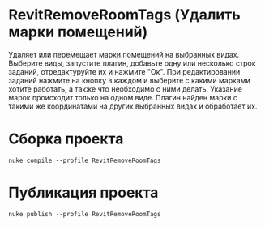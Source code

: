 # RevitRemoveRoomTags (Удалить марки помещений)
Удаляет или перемещает марки помещений на выбранных видах. 
Выберите виды, запустите плагин, добавьте одну или несколько строк заданий, отредактуруйте их и нажмите "Ок". 
При редактировании заданий нажмите на кнопку в каждом и выберите с какими марками хотите работать, а также что необходимо с ними делать. 
Указание марок происходит только на одном виде. Плагин найден марки с такими же координатами на других выбранных видах и обработает их.


# Сборка проекта
```
nuke compile --profile RevitRemoveRoomTags
```

# Публикация проекта
```
nuke publish --profile RevitRemoveRoomTags
```